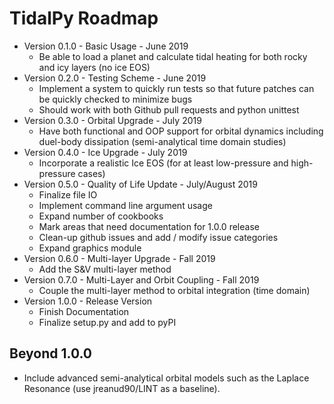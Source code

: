 # TidalPy Roadmap

* Version 0.1.0 - Basic Usage - June 2019
    * Be able to load a planet and calculate tidal heating for both rocky and icy layers (no ice EOS)
* Version 0.2.0 - Testing Scheme - June 2019
    * Implement a system to quickly run tests so that future patches can be quickly checked to minimize bugs
    * Should work with both Github pull requests and python unittest
* Version 0.3.0 - Orbital Upgrade - July 2019
    * Have both functional and OOP support for orbital dynamics including duel-body dissipation (semi-analytical time domain studies)
* Version 0.4.0 - Ice Upgrade - July 2019
    * Incorporate a realistic Ice EOS (for at least low-pressure and high-pressure cases)
* Version 0.5.0 - Quality of Life Update - July/August 2019
    * Finalize file IO
    * Implement command line argument usage
    * Expand number of cookbooks
    * Mark areas that need documentation for 1.0.0 release
    * Clean-up github issues and add / modify issue categories
    * Expand graphics module
* Version 0.6.0 - Multi-layer Upgrade - Fall 2019
    * Add the S&V multi-layer method
* Version 0.7.0 - Multi-Layer and Orbit Coupling - Fall 2019
    * Couple the multi-layer method to orbital integration (time domain)
* Version 1.0.0 - Release Version
    * Finish Documentation
    * Finalize setup.py and add to pyPI

## Beyond 1.0.0
* Include advanced semi-analytical orbital models such as the Laplace Resonance (use jreanud90/LINT as a baseline).
    

